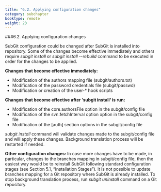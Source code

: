```yaml
---
title: "6.2. Applying configuration changes"
category: subchapter
booktype: remote
weight: 23
---
```

###6.2. Applying configuration changes

SubGit configuration could be changed after SubGit is installed into repository. Some of the changes become effective immediately and others require *subgit install* or *subgit install --rebuild* command to be executed in order for the changes to be applied.

**Changes that become effective immediately:**

+ Modification of the authors mapping file (subgit/authors.txt)
+ Modification of the password credentials file (subgit/passwd)
+ Modification or creation of the user-\* hook scripts

**Changes that become effective after 'subgit install' is run:**

+ Modification of the core.authorsFile option in the subgit/config file
+ Modification of the svn.fetchInterval option option in the subgit/config file
+ Modification of the [auth] section options in the subgit/config file

*subgit install* command will validate changes made to the subgit/config file and will apply these changes. Background translation process will be restarted if needed.

**Other configuration changes:** In case more changes have to be made, in particular, changes to the branches mapping in subgit/config file, then the easiest way would be to reinstall SubGit following standard configuration stages (see Section 5.1, “Installation Stages”). It is not possible to update branches mapping for a Git repository where SubGit is already installed. To stop background translation process, run *subgit uninstall* command on a Git repository.

[](#up)